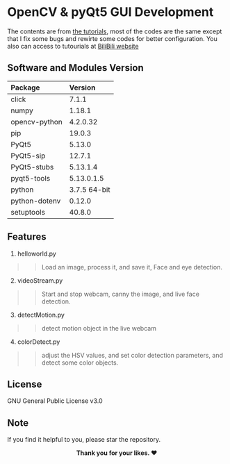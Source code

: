 # OpenCV & pyQt5 GUI Development

The contents are from [the tutorials](https://www.youtube.com/watch?v=4HFD7Xu1YRU&list=PL9dP0m_Cqlh-s0-QY8OYheWzHDiHaqw5N&index=1), most of the codes are the same except that I fix some bugs and rewirte some codes for better configuration.
You also can access to tutourials at [BiliBili website](https://www.bilibili.com/video/av33404151?p=1)

## Software and Modules Version
|   Package    | Version
|:-----------  | :----
|click         | 7.1.1
|numpy         |1.18.1
|opencv-python |4.2.0.32
|pip           |19.0.3
|PyQt5         |5.13.0
|PyQt5-sip     |12.7.1
|PyQt5-stubs   |5.13.1.4
|pyqt5-tools   |5.13.0.1.5
|python        |3.7.5 64-bit
|python-dotenv |0.12.0
|setuptools    |40.8.0

## Features
1. helloworld.py
>>Load an image, process it, and save it, Face  and eye detection.
2. videoStream.py
>>Start and stop webcam, canny the image, and live face detection.
3. detectMotion.py
>> detect motion object in the live webcam
4. colorDetect.py
>> adjust the HSV values, and set color detection parameters, and detect some color objects.

## License

GNU General Public License v3.0

## Note
<p>If you find it helpful to you, please star the repository.</p>
<p align="center"><b>Thank you for your likes. ❤️</b></p>
